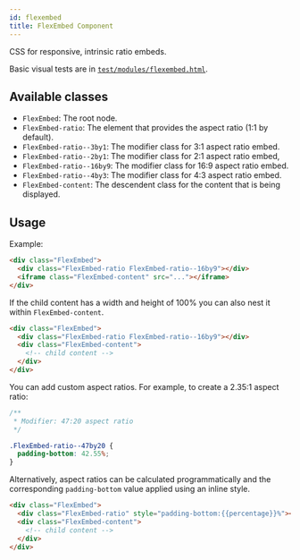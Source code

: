```yaml
---
id: flexembed
title: FlexEmbed Component
---
```


CSS for responsive, intrinsic ratio embeds.

Basic visual tests are in [`test/modules/flexembed.html`](http://aptuitiv.github.io/cacao/test/modules/flexembed.html).


## Available classes

* `FlexEmbed`: The root node.
* `FlexEmbed-ratio`: The element that provides the aspect ratio (1:1 by default).
* `FlexEmbed-ratio--3by1`: The modifier class for 3:1 aspect ratio embed.
* `FlexEmbed-ratio--2by1`: The modifier class for 2:1 aspect ratio embed,
* `FlexEmbed-ratio--16by9`: The modifier class for 16:9 aspect ratio embed.
* `FlexEmbed-ratio--4by3`: The modifier class for 4:3 aspect ratio embed.
* `FlexEmbed-content`: The descendent class for the content that is being displayed.


## Usage

Example:

```html
<div class="FlexEmbed">
  <div class="FlexEmbed-ratio FlexEmbed-ratio--16by9"></div>
  <iframe class="FlexEmbed-content" src="..."></iframe>
</div>
```

If the child content has a width and height of 100% you can also nest it within
`FlexEmbed-content`.

```html
<div class="FlexEmbed">
  <div class="FlexEmbed-ratio FlexEmbed-ratio--16by9"></div>
  <div class="FlexEmbed-content">
    <!-- child content -->
  </div>
</div>
```

You can add custom aspect ratios. For example, to create a 2.35:1 aspect
ratio:

```css
/**
 * Modifier: 47:20 aspect ratio
 */

.FlexEmbed-ratio--47by20 {
  padding-bottom: 42.55%;
}
```

Alternatively, aspect ratios can be calculated programmatically and the
corresponding `padding-bottom` value applied using an inline style.

```html
<div class="FlexEmbed">
  <div class="FlexEmbed-ratio" style="padding-bottom:{{percentage}}%"></div>
  <div class="FlexEmbed-content">
    <!-- child content -->
  </div>
</div>
```
